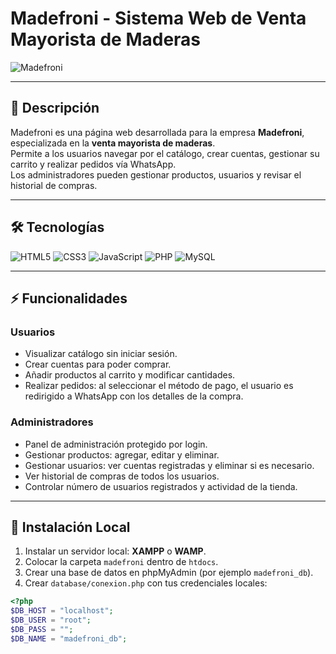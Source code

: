 # Madefroni - Sistema Web de Venta Mayorista de Maderas

![Madefroni](ruta-a-una-imagen.png) <!-- Reemplazá con captura real de tu web -->

---

## 🔹 Descripción
Madefroni es una página web desarrollada para la empresa **Madefroni**, especializada en la **venta mayorista de maderas**.  
Permite a los usuarios navegar por el catálogo, crear cuentas, gestionar su carrito y realizar pedidos vía WhatsApp.  
Los administradores pueden gestionar productos, usuarios y revisar el historial de compras.  

---

## 🛠 Tecnologías
![HTML5](https://img.shields.io/badge/HTML5-E34F26?style=for-the-badge&logo=html5&logoColor=white)
![CSS3](https://img.shields.io/badge/CSS3-1572B6?style=for-the-badge&logo=css3&logoColor=white)
![JavaScript](https://img.shields.io/badge/JavaScript-F7DF1E?style=for-the-badge&logo=javascript&logoColor=black)
![PHP](https://img.shields.io/badge/PHP-777BB4?style=for-the-badge&logo=php&logoColor=white)
![MySQL](https://img.shields.io/badge/MySQL-4479A1?style=for-the-badge&logo=mysql&logoColor=white)

---

## ⚡ Funcionalidades

### Usuarios
- Visualizar catálogo sin iniciar sesión.  
- Crear cuentas para poder comprar.  
- Añadir productos al carrito y modificar cantidades.  
- Realizar pedidos: al seleccionar el método de pago, el usuario es redirigido a WhatsApp con los detalles de la compra.

### Administradores
- Panel de administración protegido por login.  
- Gestionar productos: agregar, editar y eliminar.  
- Gestionar usuarios: ver cuentas registradas y eliminar si es necesario.  
- Ver historial de compras de todos los usuarios.  
- Controlar número de usuarios registrados y actividad de la tienda.

---

## 🚀 Instalación Local

1. Instalar un servidor local: **XAMPP** o **WAMP**.  
2. Colocar la carpeta `madefroni` dentro de `htdocs`.  
3. Crear una base de datos en phpMyAdmin (por ejemplo `madefroni_db`).  
4. Crear `database/conexion.php` con tus credenciales locales:

```php
<?php
$DB_HOST = "localhost";
$DB_USER = "root";
$DB_PASS = "";
$DB_NAME = "madefroni_db";
